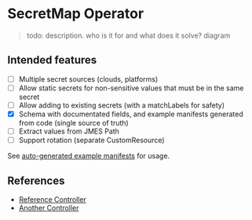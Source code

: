 # SecretMap Operator

> todo: description. who is it for and what does it solve? diagram
## Intended features

- [ ] Multiple secret sources (clouds, platforms)
- [ ] Allow static secrets for non-sensitive values that must be in the same secret
- [ ] Allow adding to existing secrets (with a matchLabels for safety)
- [x] Schema with documentated fields, and example manifests generated from code (single source of truth)
- [ ] Extract values from JMES Path
- [ ] Support rotation (separate CustomResource)

See [auto-generated example manifests](./manifests/examples/) for usage.
## References

- [Reference Controller](https://github.com/kube-rs/controller-rs)
- [Another Controller](https://github.com/Pscheidl/rust-kubernetes-operator-example)
